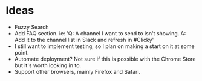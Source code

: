 # Ideas

- Fuzzy Search
- Add FAQ section. ie: 'Q: A channel I want to send to isn't showing. A: Add it to the channel list in Slack and refresh in #Clicky'
- I still want to implement testing, so I plan on making a start on it at some point.
- Automate deployment? Not sure if this is possible with the Chrome Store but it's worth looking in to.
- Support other browsers, mainly Firefox and Safari.
